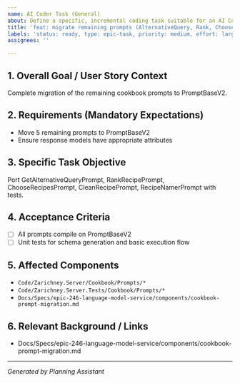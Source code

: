 ```yaml
---
name: AI Coder Task (General)
about: Define a specific, incremental coding task suitable for an AI Coder agent.
title: 'feat: migrate remaining prompts (AlternativeQuery, Rank, Choose, Clean, Namer)'
labels: 'status: ready, type: epic-task, priority: medium, effort: large, component: api, tech: dotnet, epic: language-model-service-v2'
assignees: ''

---
```


## 1. Overall Goal / User Story Context

Complete migration of the remaining cookbook prompts to PromptBaseV2.

## 2. Requirements (Mandatory Expectations)

- Move 5 remaining prompts to PromptBaseV2
- Ensure response models have appropriate attributes

## 3. Specific Task Objective

Port GetAlternativeQueryPrompt, RankRecipePrompt, ChooseRecipesPrompt, CleanRecipePrompt, RecipeNamerPrompt with tests.

## 4. Acceptance Criteria

- [ ] All prompts compile on PromptBaseV2
- [ ] Unit tests for schema generation and basic execution flow

## 5. Affected Components

- `Code/Zarichney.Server/Cookbook/Prompts/*`
- `Code/Zarichney.Server.Tests/Cookbook/Prompts/*`
- `Docs/Specs/epic-246-language-model-service/components/cookbook-prompt-migration.md`

## 6. Relevant Background / Links

- Docs/Specs/epic-246-language-model-service/components/cookbook-prompt-migration.md

---
*Generated by Planning Assistant*

